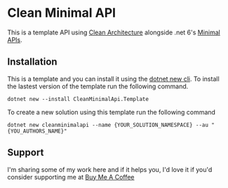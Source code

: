 # Clean Minimal API

This is a template API using [Clean Architecture](https://blog.cleancoder.com/uncle-bob/2012/08/13/the-clean-architecture.html) alongside .net 6's [Minimal APIs](https://docs.microsoft.com/en-us/aspnet/core/fundamentals/minimal-apis?view=aspnetcore-6.0).

## Installation
This is a template and you can install it using the [dotnet new cli](https://docs.microsoft.com/en-us/dotnet/core/tools/dotnet-new).  To install the lastest version of the template run the following command.
```
dotnet new --install CleanMinimalApi.Template
```
To create a new solution using this template run the following command
```
dotnet new cleanminimalapi --name {YOUR_SOLUTION_NAMESPACE} --au "{YOU_AUTHORS_NAME}"
```

## Support
I'm sharing some of my work here and if it helps you, I'd love it if you'd consider supporting me at [Buy Me A Coffee](https://www.buymeacoffee.com/stphnwlsh)
